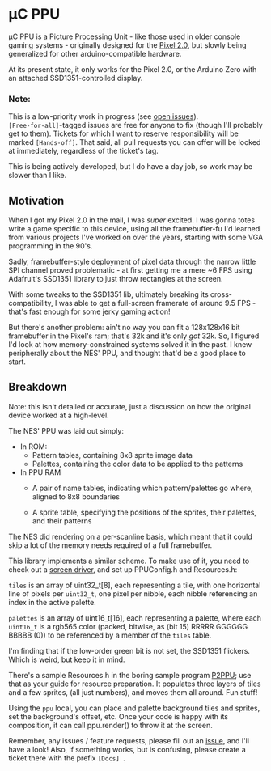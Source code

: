 # μC PPU

μC PPU is a Picture Processing Unit - like those used in older console gaming systems - originally designed for the 
[Pixel 2.0](https://www.kickstarter.com/projects/rabidprototypes/pixel-20-the-arduino-compatible-smart-display),
but slowly being generalized for other arduino-compatible hardware.

At its present state, it only works for the Pixel 2.0, or the Arduino Zero with an attached SSD1351-controlled display.

### Note:

This is a low-priority work in progress (see 
[open issues](https://github.com/Fordi/P2PPU/issues)).  
`[Free-for-all]`-tagged issues are free for anyone to fix (though I'll probably 
get to them).  Tickets for which I want to reserve responsibility
will be marked `[Hands-off]`.  That said, all pull requests you can offer 
will be looked at immediately, regardless of the ticket's tag.

This is being actively developed, but I do have a day job, so work may be slower 
than I like.

## Motivation

When I got my Pixel 2.0 in the mail, I was _super_ excited.  I was gonna totes
write a game specific to this device, using all the framebuffer-fu I'd learned
from various projects I've worked on over the years, starting with some VGA 
programming in the 90's.

Sadly, framebuffer-style deployment of pixel data through the narrow little SPI 
channel proved problematic - at first getting me a mere ~6 FPS using 
Adafruit's SSD1351 library to just throw rectangles at the screen.

With some tweaks to the SSD1351 lib, ultimately breaking its cross-compatibility,
I was able to get a full-screen framerate of around 9.5 FPS - that's fast enough
for some jerky gaming action!

But there's another problem: ain't no way you can fit a 128x128x16 bit framebuffer
in the Pixel's ram; that's 32k and it's only _got_ 32k.  So, I figured I'd look at 
how memory-constrained systems solved it in the past.  I knew peripherally about 
the NES' PPU, and thought that'd be a good place to start.

## Breakdown

Note: this isn't detailed or accurate, just a discussion on how the 
original device worked at a high-level.

The NES' PPU was laid out simply:

* In ROM:
     * Pattern tables, containing 8x8 sprite image data
     * Palettes, containing the color data to be applied to the patterns
* In PPU RAM
     * A pair of name tables, indicating which pattern/palettes go where, 
         aligned to 8x8 boundaries

     * A sprite table, specifying the positions of the sprites, their 
         palettes, and their patterns

The NES did rendering on a per-scanline basis, which meant that it could skip
a lot of the memory needs required of a full framebuffer.

This library implements a similar scheme.  To make use of it, you need to check out a [screen driver](https://github.com/Fordi/UcPPU_DisplayDrivers), and set up PPUConfig.h and Resources.h:

`tiles` is an array of uint32_t[8], each representing a tile, with one horizontal line of pixels per `uint32_t`, one pixel per nibble, each nibble referencing an index in the active palette.

`palettes` is an array of uint16_t[16], each representing a palette, where each `uint16_t` is a rgb565 color (packed, bitwise, as (bit 15) RRRRR GGGGGG BBBBB (0)) to be referenced by a member of the `tiles` table.  

I'm finding that if the low-order green bit is not set, the SSD1351 flickers.  Which is weird, but keep it in mind.

There's a sample Resources.h in the boring sample program [P2PPU](https://github.com/Fordi/P2PPU); use that as your guide for 
resource preparation. It populates three layers of tiles and a few sprites, (all just numbers), and moves them all around.  Fun stuff!

Using the `ppu` local, you can place and palette background tiles and sprites, 
set the background's offset, etc.  Once your code is happy with its composition, 
it can call ppu.render() to throw it at the screen.

Remember, any issues / feature requests, please fill out an [issue](https://github.com/Fordi/UcPPU/issues), and I'll have a look!  Also, if something works, but is confusing, please create a ticket there with the prefix `[Docs] `.
